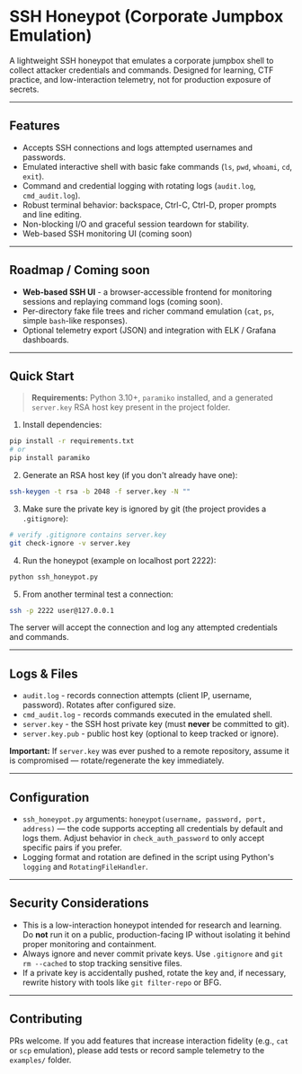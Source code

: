 # SSH Honeypot (Corporate Jumpbox Emulation)

A lightweight SSH honeypot that emulates a corporate jumpbox shell to collect attacker credentials and commands. Designed for learning, CTF practice, and low-interaction telemetry, not for production exposure of secrets.

---

## Features

* Accepts SSH connections and logs attempted usernames and passwords.
* Emulated interactive shell with basic fake commands (`ls`, `pwd`, `whoami`, `cd`, `exit`).
* Command and credential logging with rotating logs (`audit.log`, `cmd_audit.log`).
* Robust terminal behavior: backspace, Ctrl-C, Ctrl-D, proper prompts and line editing.
* Non-blocking I/O and graceful session teardown for stability.
* Web-based SSH monitoring UI (coming soon)

---

## Roadmap / Coming soon

* **Web-based SSH UI** - a browser-accessible frontend for monitoring sessions and replaying command logs (coming soon).
* Per-directory fake file trees and richer command emulation (`cat`, `ps`, simple `bash`-like responses).
* Optional telemetry export (JSON) and integration with ELK / Grafana dashboards.

---

## Quick Start

> **Requirements:** Python 3.10+, `paramiko` installed, and a generated `server.key` RSA host key present in the project folder.

1. Install dependencies:

```bash
pip install -r requirements.txt
# or
pip install paramiko
```

2. Generate an RSA host key (if you don't already have one):

```bash
ssh-keygen -t rsa -b 2048 -f server.key -N ""
```

3. Make sure the private key is ignored by git (the project provides a `.gitignore`):

```bash
# verify .gitignore contains server.key
git check-ignore -v server.key
```

4. Run the honeypot (example on localhost port 2222):

```bash
python ssh_honeypot.py
```

5. From another terminal test a connection:

```bash
ssh -p 2222 user@127.0.0.1
```

The server will accept the connection and log any attempted credentials and commands.

---

## Logs & Files

* `audit.log` - records connection attempts (client IP, username, password). Rotates after configured size.
* `cmd_audit.log` - records commands executed in the emulated shell.
* `server.key` - the SSH host private key (must **never** be committed to git).
* `server.key.pub` - public host key (optional to keep tracked or ignore).

**Important:** If `server.key` was ever pushed to a remote repository, assume it is compromised — rotate/regenerate the key immediately.

---

## Configuration

* `ssh_honeypot.py` arguments: `honeypot(username, password, port, address)` — the code supports accepting all credentials by default and logs them. Adjust behavior in `check_auth_password` to only accept specific pairs if you prefer.
* Logging format and rotation are defined in the script using Python's `logging` and `RotatingFileHandler`.

---

## Security Considerations

* This is a low-interaction honeypot intended for research and learning. Do **not** run it on a public, production-facing IP without isolating it behind proper monitoring and containment.
* Always ignore and never commit private keys. Use `.gitignore` and `git rm --cached` to stop tracking sensitive files.
* If a private key is accidentally pushed, rotate the key and, if necessary, rewrite history with tools like `git filter-repo` or BFG.

---

## Contributing

PRs welcome. If you add features that increase interaction fidelity (e.g., `cat` or `scp` emulation), please add tests or record sample telemetry to the `examples/` folder.

